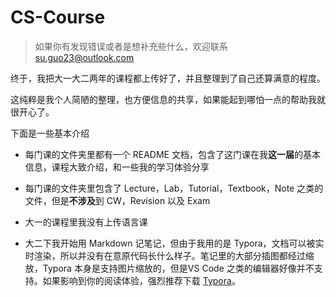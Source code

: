 # CS-Course

>   如果你有发现错误或者是想补充些什么，欢迎联系 su.guo23@outlook.com



终于，我把大一大二两年的课程都上传好了，并且整理到了自己还算满意的程度。

这纯粹是我个人简陋的整理，也方便信息的共享，如果能起到哪怕一点的帮助我就很开心了。



下面是一些基本介绍

-   每门课的文件夹里都有一个 README 文档，包含了这门课在我**这一届**的基本信息，课程大致介绍，和一些我的学习体验分享

-   每门课的文件夹里包含了 Lecture，Lab，Tutorial，Textbook，Note 之类的文件，但是**不涉及**到 CW，Revision 以及 Exam

-   大一的课程里我没有上传语言课

-   大二下我开始用 Markdown 记笔记，但由于我用的是 Typora，文档可以被实时渲染，所以并没有在意原代码长什么样子。笔记里的大部分插图都经过缩放，Typora 本身是支持图片缩放的，但是VS Code 之类的编辑器好像并不支持。如果影响到你的阅读体验，强烈推荐下载 [Typora](https://github.com/typora)。

    

